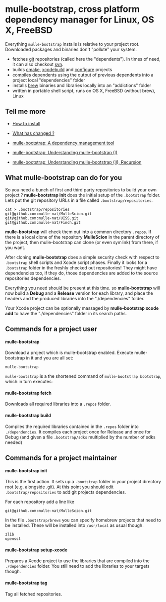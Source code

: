 # mulle-bootstrap, cross platform dependency manager for Linux, OS X, FreeBSD

Everything `mulle-bootstrap` installs is relative to your project root.
Downloaded packages and binaries don't "pollute" your system.

* fetches [git](//enux.pl/article/en/2014-01-21/why-git-sucks) repositories
(called here the "dependents"). In times of need, it can also checkout [svn](//andreasjacobsen.com/2008/10/26/subversion-sucks-get-over-it/).
* builds [cmake](//blog.cppcms.com/post/54),
[xcodebuild](//devcodehack.com/xcode-sucks-and-heres-why/) and
[configure](//quetzalcoatal.blogspot.de/2011/06/why-autoconf-sucks.html)
projects
* compiles dependents using the output of previous dependents into a project
local "dependencies" folder
* installs [brew](//dzone.com/articles/why-osx-sucks-and-you-should) binaries and
libraries locally into an "addictions" folder
* written in portable shell script, runs on OS X, FreeBSD (without brew), Linux

## Tell me more

* [How to install](INSTALL.md)
* [What has changed ?](RELEASENOTES.md)

* [mulle-bootstrap: A dependency management tool](https://www.mulle-kybernetik.com/weblog/2015/mulle_bootstrap_work_in_progr.html)
* [mulle-bootstrap: Understanding mulle-bootstrap (I)](https://www.mulle-kybernetik.com/weblog/2016/mulle_bootstrap_how_it_works.html)
* [mulle-bootstrap: Understanding mulle-bootstrap (II), Recursion](https://www.mulle-kybernetik.com/weblog/2016/mulle_bootstrap_recursion.html)


## What mulle-bootstrap can do for you

So you need a bunch of first and third party repositories to build your own
project ? **mulle-bootstrap init** does the initial setup of the `.bootstrap`
folder. Lets put the git repository URLs in a file called `.bootstrap/repositories`.

```console
cat > .bootstrap/repositories
git@github.com:mulle-nat/MulleScion.git
git@github.com:mulle-nat/UISS.git
git@github.com:mulle-nat/Finch.git
```

**mulle-bootstrap** will check them out into a common directory `.repos`. If
there is a local clone of the repository **MulleScion** in the parent directory
of the project, then mulle-bootstrap can clone (or even symlink) from there,
if you want.

After cloning **mulle-bootstrap** does a simple security check with respect to
`.bootstrap` shell scripts and Xcode script phases. Finally it looks for a
`.bootstrap` folder in the freshly checked out repositories! They might have
dependencies too, if they do, those dependencies are added to the source
repositories dependencies.

Everything you need should be present at this time. so **mulle-bootstrap** will
now build a **Debug** and a **Release** version for each library, and place
the headers and the produced libraries into  the "./dependencies" folder.

Your Xcode project can be optionally massaged by
**mulle-bootstrap xcode add** to have the "./dependencies" folder in its
search paths.


## Commands for a project user

#### mulle-bootstrap

Download a project which is mulle-bootstrap enabled. Execute mulle-bootstrap
in it and you are all set:

```console
mulle-bootstrap
```
`mulle-bootstrap` is a the shortened command of `mulle-bootstrap bootstrap`, which
in turn executes:

#### mulle-bootstrap fetch

Downloads all required libraries into a `.repos` folder.

#### mulle-bootstrap build

Compiles the required libraries contained in the `.repos` folder into
`./dependencies`. It compiles each project once for Release and once for Debug
(and given a file `.bootstrap/sdks` multiplied by the number of sdks needed)




## Commands for a project maintainer

#### mulle-bootstrap init

This is the first action. It sets up a `.bootstrap` folder in your project
directory root (e.g. alongside .git). At this point you should edit
`.bootstrap/repositories` to add git projects dependencies.

For each repository add a line like

```console
git@github.com:mulle-nat/MulleScion.git
```

In the file `.bootstrap/brews` you can specify homebrew projects that need to
be installed. These will be installed into `/usr/local` as usual though.

```console
zlib
openssl
```


#### mulle-bootstrap setup-xcode

Prepares a Xcode project to use the libraries that are compiled into the
`./dependencies` folder. You still need to add the libraries to your targets
though.


#### mulle-bootstrap tag

Tag all fetched repositories.

